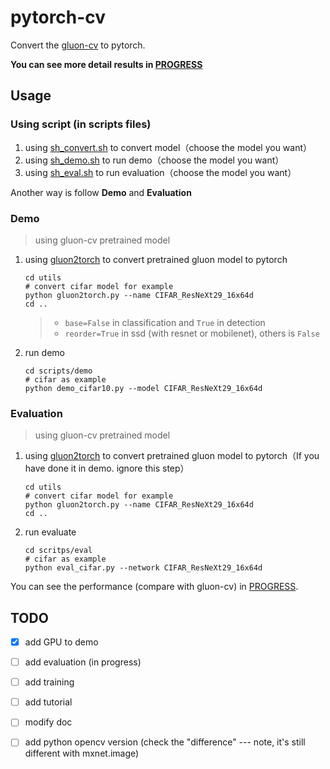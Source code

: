 # pytorch-cv

Convert the [gluon-cv](https://github.com/dmlc/gluon-cv/) to pytorch. 

**You can see more detail results in [PROGRESS](./NOTE/PROGRESS.md)**

## Usage

### Using script (in scripts files)

1. using [sh_convert.sh](./scripts/sh_convert.sh) to convert model（choose the model you want）
2. using [sh_demo.sh](./scripts/sh_convert.sh) to run demo（choose the model you want）
3. using  [sh_eval.sh](./scripts/sh_eval.sh) to run evaluation（choose the model you want）

Another way is follow **Demo** and **Evaluation**

### Demo

> using gluon-cv pretrained model

1. using [gluon2torch](./utils/gluon2torch.py) to convert pretrained gluon model to pytorch

   ```shell
   cd utils
   # convert cifar model for example 
   python gluon2torch.py --name CIFAR_ResNeXt29_16x64d
   cd ..
   ```

   > - `base=False` in classification and `True` in detection
   > - `reorder=True` in ssd (with resnet or mobilenet), others is `False`

2. run demo 

   ```shell
   cd scripts/demo
   # cifar as example
   python demo_cifar10.py --model CIFAR_ResNeXt29_16x64d
   ```

### Evaluation

> using gluon-cv pretrained model

1. using [gluon2torch](./utils/gluon2torch.py) to convert pretrained gluon model to pytorch（If you have done it in demo. ignore this step）

   ```shell
   cd utils
   # convert cifar model for example 
   python gluon2torch.py --name CIFAR_ResNeXt29_16x64d
   cd ..
   ```

2. run evaluate

   ```shell
   cd scritps/eval
   # cifar as example
   python eval_cifar.py --network CIFAR_ResNeXt29_16x64d
   ```

You can see the performance (compare with gluon-cv) in [PROGRESS](./NOTE/PROGRESS.md).

## TODO

- [x] add GPU to demo
- [ ] add evaluation (in progress)
- [ ] add training
- [ ] add tutorial
- [ ] modify doc
- [ ] add python opencv version (check the "difference" --- note, it's still different with mxnet.image)

